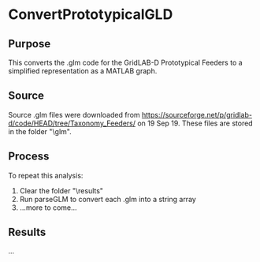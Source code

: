 # ConvertPrototypicalGLD
## Purpose
This converts the .glm code for the GridLAB-D Prototypical Feeders to a simplified representation as a MATLAB graph. 

## Source
Source .glm files were downloaded from  https://sourceforge.net/p/gridlab-d/code/HEAD/tree/Taxonomy_Feeders/ on 19 Sep 19. These files are stored in the folder "\glm".

## Process
To repeat this analysis:
1. Clear the folder "\results"
2. Run parseGLM to convert each .glm into a string array
3. ...more to come...


## Results
...